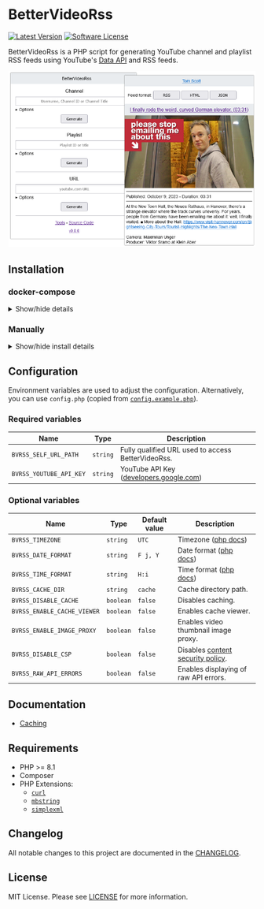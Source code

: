 # BetterVideoRss

[![Latest Version](https://img.shields.io/github/release/VerifiedJoseph/better-video-rss.svg?style=flat-square)](https://github.com/VerifiedJoseph/better-video-rss/releases/latest)
[![Software License](https://img.shields.io/badge/license-MIT-brightgreen.svg?style=flat-square)](LICENSE.md)

BetterVideoRss is a PHP script for generating YouTube channel and playlist RSS feeds using YouTube's [Data API](https://developers.google.com/youtube/v3/) and RSS feeds.

![screenshot](screenshots/readme.png)

## Installation

### docker-compose

<details>
<summary>Show/hide details</summary>

```yaml
version: '3'

services:
  app:
    image: ghcr.io/verifiedjoseph/better-video-rss:1.6.3
    container_name: BetterVideoRss
    environment:
      BVRSS_YOUTUBE_API_KEY: ''
      BVRSS_SELF_URL_PATH: 'https://example.com/'
      BVRSS_TIMEZONE: 'Europe/London'
    ports:
      - '127.0.0.1:8080:8080'
    volumes:
      - cache:/app/cache
    cap_drop:
      - ALL
    security_opt:
      - no-new-privileges:true

volumes:
  cache:
```

</details>

### Manually

<details>
<summary>Show/hide install details</summary>

1) Download the [latest release](https://github.com/VerifiedJoseph/better-video-rss/releases/latest) to your web server and extract the zip archive.

2) Configure the application using `config.php` copied from [`config.example.php`](config.example.php).
	
	```
	cp config.example.php config.php
	```

**Notes**

The cache and vendor folders do not need to be reachable in the browser and access should blocked.

</details>


## Configuration

Environment variables are used to adjust the configuration. Alternatively, you can use `config.php` (copied from [`config.example.php`](config.example.php)).

### Required variables

| Name                    | Type     | Description                                                                                                 |
| ----------------------- | -------- | ----------------------------------------------------------------------------------------------------------- |
| `BVRSS_SELF_URL_PATH`   | `string` | Fully qualified URL used to access BetterVideoRss.                                                          |
| `BVRSS_YOUTUBE_API_KEY` | `string` | YouTube API Key ([developers.google.com](https://developers.google.com/youtube/registering_an_application)) |

### Optional variables

| Name                        | Type      | Default value | Description                                                                                        |
| --------------------------- | --------- | ------------- | -------------------------------------------------------------------------------------------------- |
| `BVRSS_TIMEZONE`            | `string`  | `UTC`         | Timezone ([php docs](https://www.php.net/manual/en/timezones.php))                                 |
| `BVRSS_DATE_FORMAT`         | `string`  | `F j, Y`      | Date format ([php docs](https://www.php.net/manual/en/datetime.format.php))                        |
| `BVRSS_TIME_FORMAT`         | `string`  | `H:i`         | Time format ([php docs](https://www.php.net/manual/en/datetime.format.php))                        |
| `BVRSS_CACHE_DIR`           | `string`  | `cache`       | Cache directory path.                                                                              |
| `BVRSS_DISABLE_CACHE`       | `boolean` | `false`       | Disables caching.                                                                                  |
| `BVRSS_ENABLE_CACHE_VIEWER` | `boolean` | `false`       | Enables cache viewer.                                                                              |
| `BVRSS_ENABLE_IMAGE_PROXY`  | `boolean` | `false`       | Enables video thumbnail image proxy.                                                               |
| `BVRSS_DISABLE_CSP`         | `boolean` | `false`       | Disables [content security policy](https://developer.mozilla.org/en-US/docs/Web/HTTP/CSP).         |
| `BVRSS_RAW_API_ERRORS`      | `boolean` | `false`       | Enables displaying of raw API errors.                                                              |

## Documentation

- [Caching](docs/caching.md)

## Requirements

- PHP >= 8.1
- Composer
- PHP Extensions:
  - [`curl`](https://secure.php.net/manual/en/book.curl.php)
  - [`mbstring`](https://secure.php.net/manual/en/book.mbstring.php)
  - [`simplexml`](https://secure.php.net/manual/en/book.simplexml.php)

## Changelog

All notable changes to this project are documented in the [CHANGELOG](CHANGELOG.md).

## License

MIT License. Please see [LICENSE](LICENSE) for more information.
